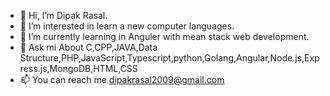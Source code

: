 - 👋 Hi, I’m Dipak Rasal.
- 👀 I’m interested in learn a new computer languages.
- 🌱 I’m currently learning in Anguler with mean stack web development.
- 💞️ Ask mi About C,CPP,JAVA,Data Structure,PHP,JavaScript,Typescript,python,Golang,Angular,Node.js,Express.js,MongoDB,HTML,CSS
- 📫 You can reach me dipakrasal2009@gmail.com 

<!---
dipakrasal2009/dipakrasal2009 is a ✨ special ✨ repository because its `README.md` (this file) appears on your GitHub profile.
You can click the Preview link to take a look at your changes.
--->
